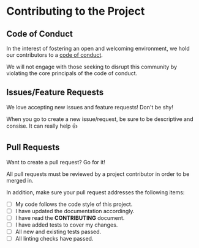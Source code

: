 # Contributing to the Project
## Code of Conduct
In the interest of fostering an open and welcoming environment, we hold
our contributors to a [code of conduct](CODE_OF_CONDUCT.md).

We will not engage with those seeking to disrupt this community by violating 
the core principals of the code of conduct.

## Issues/Feature Requests
We love accepting new issues and feature requests! Don't be shy!

When you go to create a new issue/request, be sure to be descriptive and
consise. It can really help :thumbsup:

## Pull Requests
Want to create a pull request? Go for it!

All pull requests must be reviewed by a project contributor in order to be
merged in.

In addition, make sure your pull request addresses the following items:

<!-- keep this list up-to-date with the one in PULL_REQUEST_TEMPLATE.md -->
- [ ] My code follows the code style of this project.
- [ ] I have updated the documentation accordingly.
- [ ] I have read the **CONTRIBUTING** document.
- [ ] I have added tests to cover my changes.
- [ ] All new and existing tests passed.
- [ ] All linting checks have passed.
